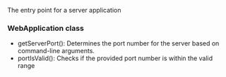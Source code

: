The entry point for a server application
### WebApplication class
- getServerPort(): Determines the port number for the server based on command-line arguments.
- portIsValid(): Checks if the provided port number is within the valid range
